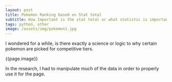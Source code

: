 ```yaml
---
layout: post
title: Pokemon Ranking based on Stat total
subtitle: How Important is the stat total or what statistic is important to a pokemon utility in ranked use
tags: python, other
image: /assets/img/pokemon1.jpg
---
```


I wondered for a while, is there exactly a science or logic to why certain pokemon are picked for competitive tiers.

{{page.image}}

In the research, I had to manipulate much of the data in order to properly use it for the page.
